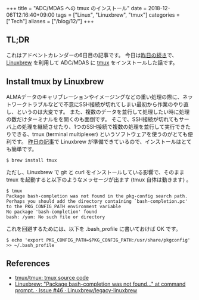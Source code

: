 +++
title = "ADC/MDAS への tmux のインストール"
date = 2018-12-06T12:16:40+09:00
tags = ["Linux", "Linuxbrew", "tmux"]
categories = ["Tech"]
aliases = ["/blog/12/"]
+++

## TL;DR

これはアドベントカレンダーの6日目の記事です。
今日は[昨日の続き](/blog/11)で、[Linuxbrew](http://linuxbrew.sh/) を利用して ADC/MDAS に [tmux](https://github.com/tmux/tmux) をインストールした話です。

## Install tmux by Linuxbrew

ALMAデータのキャリブレーションやイメージングなどの重い処理の際に、ネットワークトラブルなどで不意にSSH接続が切れてしまい最初から作業のやり直し、というのは大変です。
また、複数のデータを並行して処理したい時に処理の数だけターミナルをを開くのも面倒です。
そこで、SSH接続が切れてもサーバ上の処理を継続させたり、1つのSSH接続で複数の処理を並行して実行できたりできる、tmux (terminal multiplexer) というソフトウェアを使うのがとても便利です。
[昨日の記事](/blog/11)で Linuxbrew が準備できているので、インストールはとても簡単です。

```shell
$ brew install tmux
```

ただし、Linuxbrew で git と curl をインストールしている影響で、そのまま tmux を起動すると以下のようなメッセージが出ます (tmux 自体は動きます) 。

```shell
$ tmux
Package bash-completion was not found in the pkg-config search path.
Perhaps you should add the directory containing `bash-completion.pc'
to the PKG_CONFIG_PATH environment variable
No package 'bash-completion' found
bash: /yum: No such file or directory
```

これを回避するためには、以下を .bash_profile に書いておけば OK です。

```shell
$ echo 'export PKG_CONFIG_PATH=$PKG_CONFIG_PATH:/usr/share/pkgconfig' >> ~/.bash_profile
```

## References

+ [tmux/tmux: tmux source code](https://github.com/tmux/tmux)
+ [Linuxbrew: "Package bash\-completion was not found\.\.\." at command prompt\. · Issue \#46 · Linuxbrew/legacy\-linuxbrew](https://github.com/Linuxbrew/legacy-linuxbrew/issues/46)
